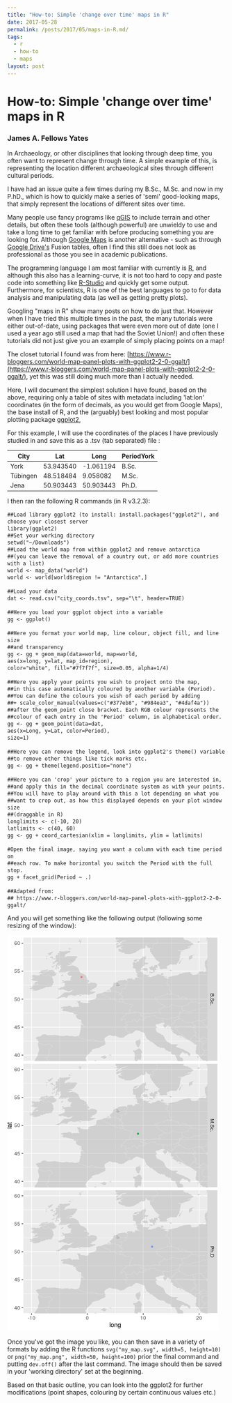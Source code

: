 ```yaml
---
title: "How-to: Simple 'change over time' maps in R"
date: 2017-05-28
permalink: /posts/2017/05/maps-in-R.md/
tags:
  - r
  - how-to
  - maps
layout: post
---
```


# How-to: Simple 'change over time' maps in R

### James A. Fellows Yates

In Archaeology, or other disciplines that looking through deep time, you often want to represent change through time. A simple example of this, is representing the location different archaeological sites through different cultural periods.

I have had an issue quite a few times during my B.Sc., M.Sc. and now in my P.hD., which is how to quickly make a series of 'semi' good-looking maps, that simply represent the locations of different sites over time.

Many people use fancy programs like [qGIS](http://www.qgis.org/en/site/) to include terrain and other details, but often these tools (although powerful) are unwieldy to use and take a long time to get familiar with before producing something you are looking for. Although [Google Maps](http://maps.google.com/) is another alternative - such as through [Google Drive's](http://drive.google.com/) Fusion tables, often I find this still does not look as professional as those you see in academic publications.

The programming language I am most familiar with currently is [R](https://www.r-project.org/), and although this also has a learning-curve, it is not too hard to copy and paste code into something like [R-Studio](https://www.rstudio.com/) and quickly get some output. Furthermore, for scientists, R is one of the best languages to go to for data analysis and manipulating data (as well as getting pretty plots).

Googling "maps in R" show many posts on how to do just that. However when I have tried this multiple times in the past, the many tutorials were either out-of-date, using packages that were even more out of date (one I used a year ago still used a map that had the Soviet Union!) and often these tutorials did not just give you an example of simply placing points on a map!

The closet tutorial I found was from here: [https://www.r-bloggers.com/world-map-panel-plots-with-ggplot2-2-0-ggalt/](https://www.r-bloggers.com/world-map-panel-plots-with-ggplot2-2-0-ggalt/), yet this was still doing much more than I actually needed.

Here, I will document the simplest solution I have found, based on the above, requiring only a table of sites with metadata including 'lat:lon' coordinates (in the form of decimals, as you would get from Google Maps), the base install of R, and the (arguably) best looking and most popular plotting package [ggplot2](http://ggplot2.org/),

For this example, I will use the coordinates of the places I have previously studied in and save this as a .tsv (tab separated) file :

| City     | Lat       | Long      | PeriodYork |
| -------- | --------- | --------- | ---------- |
| York     | 53.943540 | -1.061194 | B.Sc.      |
| Tübingen | 48.518484 | 9.058082  | M.Sc.      |
| Jena     | 50.903443 | 50.903443 | Ph.D.      |

I then ran the following R commands (in R v3.2.3):

```Rscript
##Load library ggplot2 (to install: install.packages("ggplot2"), and choose your closest server
library(ggplot2)
##Set your working directory
setwd("~/Downloads")
##Load the world map from within ggplot2 and remove antarctica
##(you can leave the removal of a country out, or add more countries with a list)
world <- map_data("world")
world <- world[world$region != "Antarctica",]

##Load your data
dat <- read.csv("city_coords.tsv", sep="\t", header=TRUE)

##Here you load your ggplot object into a variable
gg <- ggplot()

##Here you format your world map, line colour, object fill, and line size
##and transparency
gg <- gg + geom_map(data=world, map=world,
aes(x=long, y=lat, map_id=region),
color="white", fill="#7f7f7f", size=0.05, alpha=1/4)

##Here you apply your points you wish to project onto the map,
##in this case automatically coloured by another variable (Period).
##You can define the colours you wish of each period by adding
##+ scale_color_manual(values=c("#377eb8", "#984ea3", "#4daf4a"))
##after the geom_point close bracket. Each RGB colour represents the
##colour of each entry in the 'Period' column, in alphabetical order.
gg <- gg + geom_point(data=dat,
aes(x=Long, y=Lat, color=Period),
size=1)

##Here you can remove the legend, look into ggplot2's theme() variable
##to remove other things like tick marks etc.
gg <- gg + theme(legend.position="none")

##Here you can 'crop' your picture to a region you are interested in,
##and apply this in the decimal coordinate system as with your points.
##You will have to play around with this a lot depending on what you
##want to crop out, as how this displayed depends on your plot window size
##(draggable in R)
longlimits <- c(-10, 20)
latlimits <- c(40, 60)
gg <- gg + coord_cartesian(xlim = longlimits, ylim = latlimits)

#Open the final image, saying you want a column with each time period on
##each row. To make horizontal you switch the Period with the full stop.
gg + facet_grid(Period ~ .)

##Adapted from:
## https://www.r-bloggers.com/world-map-panel-plots-with-ggplot2-2-0-ggalt/
```

And you will get something like the following output (following some resizing of the window):

![Example time series map from R and ggplot2](/assets/images/2017-05-28_2.png)

Once you've got the image you like, you can then save in a variety of formats by adding the R functions `svg("my_map.svg", width=5, height=10)` or `png("my_map.png", width=50, height=100)` prior the final command and putting `dev.off()` after the last command. The image should then be saved in your 'working directory' set at the beginning.

Based on that basic outline, you can look into the ggplot2 for further modifications (point shapes, colouring by certain continuous values etc.)

